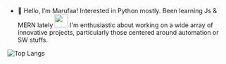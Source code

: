 - 👋 Hello, I’m Marufaa! Interested in Python mostly. Been learning Js & MERN lately  <img src="https://media.giphy.com/media/WUlplcMpOCEmTGBtBW/giphy.gif" width="30"> I'm enthusiastic about working on a wide array of innovative projects, particularly those centered around automation or SW stuffs.

  
![Top Langs](https://github-readme-stats.vercel.app/api/top-langs/?username=pyDev-marufa&layout=compact)


<!---!
pyDev-marufa/pyDev-marufa is a ✨ special ✨ repository because its `README.md` (this file) appears on your GitHub profile.
You can click the Preview link to take a look at your changes.
--->

